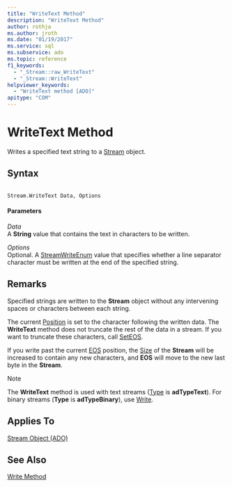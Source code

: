 ```yaml
---
title: "WriteText Method"
description: "WriteText Method"
author: rothja
ms.author: jroth
ms.date: "01/19/2017"
ms.service: sql
ms.subservice: ado
ms.topic: reference
f1_keywords:
  - "_Stream::raw_WriteText"
  - "_Stream::WriteText"
helpviewer_keywords:
  - "WriteText method [ADO]"
apitype: "COM"
---
```

# WriteText Method
Writes a specified text string to a [Stream](./stream-object-ado.md) object.  
  
## Syntax  
  
```  
  
Stream.WriteText Data, Options  
```  
  
#### Parameters  
 *Data*  
 A **String** value that contains the text in characters to be written.  
  
 *Options*  
 Optional. A [StreamWriteEnum](./streamwriteenum.md) value that specifies whether a line separator character must be written at the end of the specified string.  
  
## Remarks  
 Specified strings are written to the **Stream** object without any intervening spaces or characters between each string.  
  
 The current [Position](./position-property-ado.md) is set to the character following the written data. The **WriteText** method does not truncate the rest of the data in a stream. If you want to truncate these characters, call [SetEOS](./seteos-method.md).  
  
 If you write past the current [EOS](./eos-property.md) position, the [Size](./size-property-ado-stream.md) of the **Stream** will be increased to contain any new characters, and **EOS** will move to the new last byte in the **Stream**.  
  
> [!NOTE]
>  The **WriteText** method is used with text streams ([Type](./type-property-ado-stream.md) is **adTypeText**). For binary streams (**Type** is **adTypeBinary**), use [Write](./write-method.md).  
  
## Applies To  
 [Stream Object (ADO)](./stream-object-ado.md)  
  
## See Also  
 [Write Method](./write-method.md)